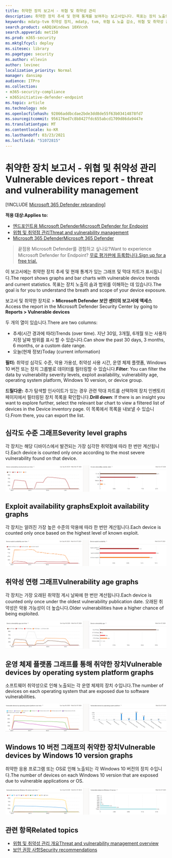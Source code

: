 ```yaml
---
title: 취약한 장치 보고서 - 위협 및 취약성 관리
description: 취약한 장치 추세 및 현재 통계를 보여주는 보고서입니다. 목표는 장치 노출의 숨과 범위를 이해하는 데 있습니다.
keywords: mdatp-tvm 취약성 장치, mdatp, tvm, 위협 & 노출 감소, 위협 및 취약성 감소, 보안 구성 모니터링
search.product: eADQiWindows 10XVcnh
search.appverid: met150
ms.prod: m365-security
ms.mktglfcycl: deploy
ms.sitesec: library
ms.pagetype: security
ms.author: ellevin
author: levinec
localization_priority: Normal
manager: dansimp
audience: ITPro
ms.collection:
- m365-security-compliance
- m365initiative-defender-endpoint
ms.topic: article
ms.technology: mde
ms.openlocfilehash: 92866addbcdae2bde3dd8de55f63b03414878fd7
ms.sourcegitcommit: 956176ed7c8b8427fdc655abcd1709d86da9447e
ms.translationtype: MT
ms.contentlocale: ko-KR
ms.lasthandoff: 03/23/2021
ms.locfileid: "51072815"
---
```

# <a name="vulnerable-devices-report---threat-and-vulnerability-management"></a><span data-ttu-id="05dca-105">취약한 장치 보고서 - 위협 및 취약성 관리</span><span class="sxs-lookup"><span data-stu-id="05dca-105">Vulnerable devices report - threat and vulnerability management</span></span>

[!INCLUDE [Microsoft 365 Defender rebranding](../../includes/microsoft-defender.md)]

<span data-ttu-id="05dca-106">**적용 대상:**</span><span class="sxs-lookup"><span data-stu-id="05dca-106">**Applies to:**</span></span>

- [<span data-ttu-id="05dca-107">엔드포인트용 Microsoft Defender</span><span class="sxs-lookup"><span data-stu-id="05dca-107">Microsoft Defender for Endpoint</span></span>](https://go.microsoft.com/fwlink/?linkid=2154037)
- [<span data-ttu-id="05dca-108">위협 및 취약점 관리</span><span class="sxs-lookup"><span data-stu-id="05dca-108">Threat and vulnerability management</span></span>](next-gen-threat-and-vuln-mgt.md)
- [<span data-ttu-id="05dca-109">Microsoft 365 Defender</span><span class="sxs-lookup"><span data-stu-id="05dca-109">Microsoft 365 Defender</span></span>](https://go.microsoft.com/fwlink/?linkid=2118804)

><span data-ttu-id="05dca-110">끝점용 Microsoft Defender를 경험하고 싶나요?</span><span class="sxs-lookup"><span data-stu-id="05dca-110">Want to experience Microsoft Defender for Endpoint?</span></span> [<span data-ttu-id="05dca-111">무료 평가판에 등록합니다.</span><span class="sxs-lookup"><span data-stu-id="05dca-111">Sign up for a free trial.</span></span>](https://www.microsoft.com/microsoft-365/windows/microsoft-defender-atp?ocid=docs-wdatp-portaloverview-abovefoldlink)

<span data-ttu-id="05dca-112">이 보고서에는 취약한 장치 추세 및 현재 통계가 있는 그래프 및 막대 차트가 표시됩니다.</span><span class="sxs-lookup"><span data-stu-id="05dca-112">The report shows graphs and bar charts with vulnerable device trends and current statistics.</span></span> <span data-ttu-id="05dca-113">목표는 장치 노출의 숨과 범위를 이해하는 데 있습니다.</span><span class="sxs-lookup"><span data-stu-id="05dca-113">The goal is for you to understand the breath and scope of your device exposure.</span></span> 

<span data-ttu-id="05dca-114">보고서 및 취약한 장치로 > **Microsoft Defender 보안 센터의 보고서에 액세스**</span><span class="sxs-lookup"><span data-stu-id="05dca-114">Access the report in the Microsoft Defender Security Center by going to **Reports > Vulnerable devices**</span></span>

<span data-ttu-id="05dca-115">두 개의 열이 있습니다.</span><span class="sxs-lookup"><span data-stu-id="05dca-115">There are two columns:</span></span>

- <span data-ttu-id="05dca-116">추세(시간 경과에 따라)</span><span class="sxs-lookup"><span data-stu-id="05dca-116">Trends (over time).</span></span> <span data-ttu-id="05dca-117">지난 30일, 3개월, 6개월 또는 사용자 지정 날짜 범위를 표시 할 수 있습니다.</span><span class="sxs-lookup"><span data-stu-id="05dca-117">Can show the past 30 days, 3 months, 6 months, or a custom date range.</span></span>
- <span data-ttu-id="05dca-118">오늘(현재 정보)</span><span class="sxs-lookup"><span data-stu-id="05dca-118">Today (current information)</span></span>

<span data-ttu-id="05dca-119">**필터:** 취약성 심각도 수준, 악용 가용성, 취약성 사용 시간, 운영 체제 플랫폼, Windows 10 버전 또는 장치 그룹별로 데이터를 필터링할 수 있습니다.</span><span class="sxs-lookup"><span data-stu-id="05dca-119">**Filter**: You can filter the data by vulnerability severity levels, exploit availability, vulnerability age, operating system platform, Windows 10 version, or device group.</span></span>

<span data-ttu-id="05dca-120">**드릴다운:** 추가 탐색할 인사이트가 있는 경우 관련 막대 차트를 선택하여 장치 인벤토리 페이지에서 필터링된 장치 목록을 확인합니다.</span><span class="sxs-lookup"><span data-stu-id="05dca-120">**Drill down**: If there is an insight you want to explore further, select the relevant bar chart to view a filtered list of devices in the Device inventory page.</span></span> <span data-ttu-id="05dca-121">이 목록에서 목록을 내보낼 수 있습니다.</span><span class="sxs-lookup"><span data-stu-id="05dca-121">From there, you can export the list.</span></span>

## <a name="severity-level-graphs"></a><span data-ttu-id="05dca-122">심각도 수준 그래프</span><span class="sxs-lookup"><span data-stu-id="05dca-122">Severity level graphs</span></span>

<span data-ttu-id="05dca-123">각 장치는 해당 디바이스에서 발견되는 가장 심각한 취약점에 따라 한 번만 계산됩니다.</span><span class="sxs-lookup"><span data-stu-id="05dca-123">Each device is counted only once according to the most severe vulnerability found on that device.</span></span>

![현재 장치 취약성 심각도 수준의 그래프 1개와 시간의 따라 수준을 표시하는 그래프 1개](images/tvm-report-severity.png)

## <a name="exploit-availability-graphs"></a><span data-ttu-id="05dca-125">Exploit availability graphs</span><span class="sxs-lookup"><span data-stu-id="05dca-125">Exploit availability graphs</span></span>

<span data-ttu-id="05dca-126">각 장치는 알려진 가장 높은 수준의 악용에 따라 한 번만 계산됩니다.</span><span class="sxs-lookup"><span data-stu-id="05dca-126">Each device is counted only once based on the highest level of known exploit.</span></span>

![현재 장치 악용 가용성의 그래프 하나와 시간의 따라 가용성을 보여 주는 그래프 한 개](images/tvm-report-exploit-availability.png)

## <a name="vulnerability-age-graphs"></a><span data-ttu-id="05dca-128">취약성 연령 그래프</span><span class="sxs-lookup"><span data-stu-id="05dca-128">Vulnerability age graphs</span></span>

<span data-ttu-id="05dca-129">각 장치는 가장 오래된 취약점 게시 날짜에 한 번만 계산됩니다.</span><span class="sxs-lookup"><span data-stu-id="05dca-129">Each device is counted only once under the oldest vulnerability publication date.</span></span> <span data-ttu-id="05dca-130">오래된 취약성은 악용 가능성이 더 높습니다.</span><span class="sxs-lookup"><span data-stu-id="05dca-130">Older vulnerabilities have a higher chance of being exploited.</span></span>

![현재 장치 취약성 연령의 그래프 1개와 시간이 지난 기간을 보여주는 그래프 한 개.](images/tvm-report-age.png)

## <a name="vulnerable-devices-by-operating-system-platform-graphs"></a><span data-ttu-id="05dca-132">운영 체제 플랫폼 그래프를 통해 취약한 장치</span><span class="sxs-lookup"><span data-stu-id="05dca-132">Vulnerable devices by operating system platform graphs</span></span>

<span data-ttu-id="05dca-133">소프트웨어 취약성으로 인해 노출되는 각 운영 체제의 장치 수입니다.</span><span class="sxs-lookup"><span data-stu-id="05dca-133">The number of devices on each operating system that are exposed due to software vulnerabilities.</span></span>

![운영 체제 플랫폼을 통해 현재 취약한 장치의 그래프 한 개와 시간이 지날 때 OS 플랫폼에 의해 취약한 장치를 보여주는 그래프 하나.](images/tvm-report-os.png)

## <a name="vulnerable-devices-by-windows-10-version-graphs"></a><span data-ttu-id="05dca-135">Windows 10 버전 그래프의 취약한 장치</span><span class="sxs-lookup"><span data-stu-id="05dca-135">Vulnerable devices by Windows 10 version graphs</span></span>

<span data-ttu-id="05dca-136">취약한 응용 프로그램 또는 OS로 인해 노출되는 각 Windows 10 버전의 장치 수입니다.</span><span class="sxs-lookup"><span data-stu-id="05dca-136">The number of devices on each Windows 10 version that are exposed due to vulnerable applications or OS.</span></span>

![Windows 10 버전당 현재 취약한 장치 그래프 한 개와 Windows 10 버전에 의해 시간이 지날 때 취약한 디바이스를 보여주는 그래프 한 개.](images/tvm-report-version.png)

## <a name="related-topics"></a><span data-ttu-id="05dca-138">관련 항목</span><span class="sxs-lookup"><span data-stu-id="05dca-138">Related topics</span></span>

- [<span data-ttu-id="05dca-139">위협 및 취약성 관리 개요</span><span class="sxs-lookup"><span data-stu-id="05dca-139">Threat and vulnerability management overview</span></span>](next-gen-threat-and-vuln-mgt.md)
- [<span data-ttu-id="05dca-140">보안 권장 사항</span><span class="sxs-lookup"><span data-stu-id="05dca-140">Security recommendations</span></span>](tvm-security-recommendation.md)
